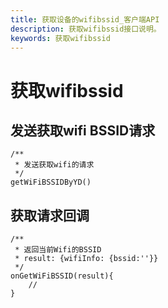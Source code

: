 ```yaml
---
title: 获取设备的wifibssid_客户端API
description: 获取wifibssid接口说明。
keywords: 获取wifibssid
---
```


# 获取wifibssid

## 发送获取wifi BSSID请求

```
/**
 * 发送获取wifi的请求
 */
getWiFiBSSIDByYD()
```

## 获取请求回调

```
/**
 * 返回当前Wifi的BSSID
 * result: {wifiInfo: {bssid:''}}
 */
onGetWiFiBSSID(result){
	//
}
```